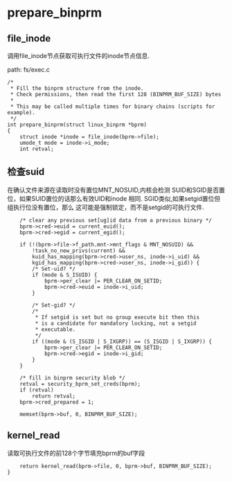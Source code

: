 prepare_binprm
========================================

file_inode
----------------------------------------

调用file_inode节点获取可执行文件的inode节点信息.

path: fs/exec.c
```
/*
 * Fill the binprm structure from the inode.
 * Check permissions, then read the first 128 (BINPRM_BUF_SIZE) bytes
 *
 * This may be called multiple times for binary chains (scripts for example).
 */
int prepare_binprm(struct linux_binprm *bprm)
{
    struct inode *inode = file_inode(bprm->file);
    umode_t mode = inode->i_mode;
    int retval;
```

检查suid
----------------------------------------

在确认文件来源在读取时没有置位MNT_NOSUID,内核会检测
SUID和SGID是否置位，如果SUID置位的话那么有效UID和inode
相同. SGID类似,如果setgid置位但组执行位没有置位，那么
这可能是强制锁定，而不是setgid的可执行文件.

```
    /* clear any previous set[ug]id data from a previous binary */
    bprm->cred->euid = current_euid();
    bprm->cred->egid = current_egid();

    if (!(bprm->file->f_path.mnt->mnt_flags & MNT_NOSUID) &&
        !task_no_new_privs(current) &&
        kuid_has_mapping(bprm->cred->user_ns, inode->i_uid) &&
        kgid_has_mapping(bprm->cred->user_ns, inode->i_gid)) {
        /* Set-uid? */
        if (mode & S_ISUID) {
            bprm->per_clear |= PER_CLEAR_ON_SETID;
            bprm->cred->euid = inode->i_uid;
        }

        /* Set-gid? */
        /*
         * If setgid is set but no group execute bit then this
         * is a candidate for mandatory locking, not a setgid
         * executable.
         */
        if ((mode & (S_ISGID | S_IXGRP)) == (S_ISGID | S_IXGRP)) {
            bprm->per_clear |= PER_CLEAR_ON_SETID;
            bprm->cred->egid = inode->i_gid;
        }
    }

    /* fill in binprm security blob */
    retval = security_bprm_set_creds(bprm);
    if (retval)
        return retval;
    bprm->cred_prepared = 1;

    memset(bprm->buf, 0, BINPRM_BUF_SIZE);
```

kernel_read
----------------------------------------

读取可执行文件的前128个字节填充bprm的buf字段

```
    return kernel_read(bprm->file, 0, bprm->buf, BINPRM_BUF_SIZE);
}
```
